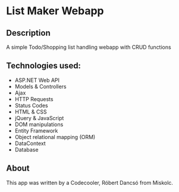 ﻿# List Maker Webapp

## Description

A simple Todo/Shopping list handling webapp with CRUD functions

## Technologies used:

- ASP.NET Web API
- Models & Controllers
- Ajax
- HTTP Requests
- Status Codes
- HTML & CSS
- jQuery & JavaScript
- DOM manipulations
- Entity Framework
- Object relational mapping (ORM)
- DataContext
- Database

## About

This app was written by a Codecooler, Róbert Dancsó from Miskolc.

